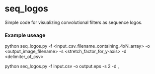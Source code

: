 # seq_logos

Simple code for visualizing convolutional filters as sequence logos.


### Example useage

python seq_logos.py -f <input_csv_filename_containing_4xN_array> -o <output_image_filename> -s <stretch_factor_for_y-axis> -d <delimiter_of_csv>

python seq_logos.py -f input.csv -o output.eps -s 2 -d ,

